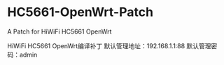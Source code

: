 # HC5661-OpenWrt-Patch
A Patch for HiWiFi HC5661 OpenWrt

HiWiFi HC5661 OpenWrt编译补丁
默认管理地址：192.168.1.1:88
默认管理密码：admin